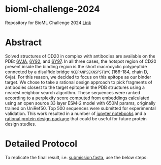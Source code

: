 # bioml-challenge-2024
Repository for BioML Challenge 2024 [Link](https://www.biomlsociety.org/challenge)

# Abstract

Solved structures of CD20 in complex with antibodies are available on the PDB: [6VJA](https://www.rcsb.org/structure/6vja), [6Y92](https://www.rcsb.org/structure/6Y92), and [6Y97](https://www.rcsb.org/structure/6Y97). In all three cases, the hotspot region of CD20 present inside the binding region is the short macrocyclic polypeptide connected by a disulfide bridge `NCEPANPSEKNSPSTQYC` (166-184, chain D, 6vja). For this reason, we decided to focus on this epitope as our binder target. We chose to take a rational design approach to pick fragments of antibodies closest to the target epitope in the PDB structures using a nearest neighbor search algorithm. These sequences were ranked according to a perplexity score computed from embeddings calculated using an open source 33 layer ESM-2 model with 650M params, originally trained on UniRef50. Top 500 sequences were submitted for experimental validation. This work resulted in a number of [jupyter notebooks](https://github.com/rohitium/bioml-challenge-2024/tree/main/notebooks) and a [rational protein design package](https://github.com/rohitium/rational_protein_design) that could be useful for future protein design studies.

# Detailed Protocol

To replicate the final result, i.e. [submission.fasta](), use the below steps:

